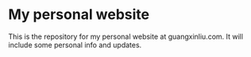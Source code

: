 # My personal website
This is the repository for my personal website at guangxinliu.com. It will include some personal info and updates.
